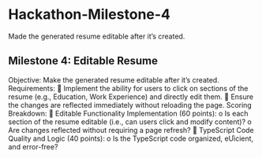 # Hackathon-Milestone-4
Made the generated resume editable after it’s created. 

Milestone 4: Editable Resume 
----------------------------
Objective:
Make the generated resume editable after it’s created.
Requirements:
 Implement the ability for users to click on sections of the resume (e.g., Education, Work
Experience) and directly edit them.
 Ensure the changes are reflected immediately without reloading the page.
Scoring Breakdown:
 Editable Functionality Implementation (60 points):
o Is each section of the resume editable (i.e., can users click and modify content)?
o Are changes reflected without requiring a page refresh?
 TypeScript Code Quality and Logic (40 points):
o Is the TypeScript code organized, eƯicient, and error-free? 
